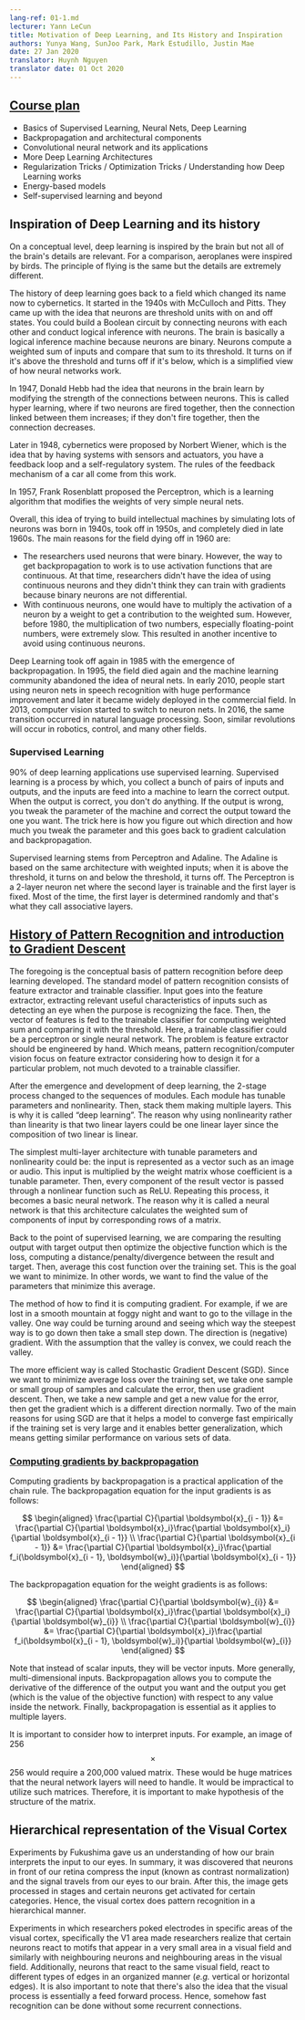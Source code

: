 ```yaml
---
lang-ref: 01-1.md
lecturer: Yann LeCun
title: Motivation of Deep Learning, and Its History and Inspiration
authors: Yunya Wang, SunJoo Park, Mark Estudillo, Justin Mae
date: 27 Jan 2020
translator: Huynh Nguyen
translator date: 01 Oct 2020
---
```



## [Course plan](https://www.youtube.com/watch?v=0bMe_vCZo30&t=217s)

- Basics of Supervised Learning, Neural Nets, Deep Learning
- Backpropagation and architectural components
- Convolutional neural network and its applications
- More Deep Learning Architectures
- Regularization Tricks / Optimization Tricks / Understanding how Deep Learning works
- Energy-based models
- Self-supervised learning and beyond


## Inspiration of Deep Learning and its history

On a conceptual level, deep learning is inspired by the brain but not all of the brain's details are relevant. For a comparison, aeroplanes were inspired by birds. The principle of flying is the same but the details are extremely different.

The history of deep learning goes back to a field which changed its name now to cybernetics. It started in the 1940s with McCulloch and Pitts. They came up with the idea that neurons are threshold units with on and off states. You could build a Boolean circuit by connecting neurons with each other and conduct logical inference with neurons. The brain is basically a logical inference machine because neurons are binary. Neurons compute a weighted sum of inputs and compare that sum to its threshold. It turns on if it's above the threshold and turns off if it's below, which is a simplified view of how neural networks work.

In 1947, Donald Hebb had the idea that neurons in the brain learn by modifying the strength of the connections between neurons. This is called hyper learning, where if two neurons are fired together, then the connection linked between them increases; if they don't fire together, then the connection decreases.

Later in 1948, cybernetics were proposed by Norbert Wiener, which is the idea that by having systems with sensors and actuators, you have a feedback loop and a self-regulatory system. The rules of the feedback mechanism of a car all come from this work.

In 1957, Frank Rosenblatt proposed the Perceptron, which is a learning algorithm that modifies the weights of very simple neural nets.

Overall, this idea of trying to build intellectual machines by simulating lots of neurons was born in 1940s, took off in 1950s, and completely died in late 1960s. The main reasons for the field dying off in 1960 are:

- The researchers used neurons that were binary. However, the way to get backpropagation to work is to use activation functions that are continuous. At that time, researchers didn't have the idea of using continuous neurons and they didn't think they can train with gradients because binary neurons are not differential.
- With continuous neurons, one would have to multiply the activation of a neuron by a weight to get a contribution to the weighted sum. However, before 1980, the multiplication of two numbers, especially floating-point numbers, were extremely slow. This resulted in another incentive to avoid using continuous neurons.

Deep Learning took off again in 1985 with the emergence of backpropagation. In 1995, the field died again and the machine learning community abandoned the idea of neural nets. In early 2010, people start using neuron nets in speech recognition with huge performance improvement and later it became widely deployed in the commercial field. In 2013, computer vision started to switch to neuron nets. In 2016, the same transition occurred in natural language processing. Soon, similar revolutions will occur in robotics, control, and many other fields.


### Supervised Learning

$90\%$ of deep learning applications use supervised learning. Supervised learning is a process by which, you collect a bunch of pairs of inputs and outputs, and the inputs are feed into a machine to learn the correct output. When the output is correct, you don't do anything. If the output is wrong, you tweak the parameter of the machine and correct the output toward the one you want. The trick here is how you figure out which direction and how much you tweak the parameter and this goes back to gradient calculation and backpropagation.

Supervised learning stems from Perceptron and Adaline. The Adaline is based on the same architecture with weighted inputs; when it is above the threshold, it turns on and below the threshold, it turns off. The Perceptron is a 2-layer neuron net where the second layer is trainable and the first layer is fixed. Most of the time, the first layer is determined randomly and that's what they call associative layers.


## [History of Pattern Recognition and introduction to Gradient Descent](https://www.youtube.com/watch?v=0bMe_vCZo30&t=1461s)

The foregoing is the conceptual basis of pattern recognition before deep learning developed. The standard model of pattern recognition consists of feature extractor and trainable classifier. Input goes into the feature extractor, extracting relevant useful characteristics of inputs such as detecting an eye when the purpose is recognizing the face. Then, the vector of features is fed to the trainable classifier for computing weighted sum and comparing it with the threshold. Here, a trainable classifier could be a perceptron or single neural network. The problem is feature extractor should be engineered by hand. Which means, pattern recognition/computer vision focus on feature extractor considering how to design it for a particular problem, not much devoted to a trainable classifier.

After the emergence and development of deep learning, the 2-stage process changed to the sequences of modules. Each module has tunable parameters and nonlinearity. Then, stack them making multiple layers. This is why it is called “deep learning”. The reason why using nonlinearity rather than linearity is that two linear layers could be one linear layer since the composition of two linear is linear.

The simplest multi-layer architecture with tunable parameters and nonlinearity could be: the input is represented as a vector such as an image or audio. This input is multiplied by the weight matrix whose coefficient is a tunable parameter. Then, every component of the result vector is passed through a nonlinear function such as ReLU. Repeating this process, it becomes a basic neural network. The reason why it is called a neural network is that this architecture calculates the weighted sum of components of input by corresponding rows of a matrix.

Back to the point of supervised learning, we are comparing the resulting output with target output then optimize the objective function which is the loss, computing a distance/penalty/divergence between the result and target. Then, average this cost function over the training set. This is the goal we want to minimize. In other words, we want to find the value of the parameters that minimize this average.

The method of how to find it is computing gradient. For example, if we are lost in a smooth mountain at foggy night and want to go to the village in the valley. One way could be turning around and seeing which way the steepest way is to go down then take a small step down. The direction is (negative) gradient. With the assumption that the valley is convex, we could reach the valley.

The more efficient way is called Stochastic Gradient Descent (SGD). Since we want to minimize average loss over the training set, we take one sample or small group of samples and calculate the error, then use gradient descent. Then, we take a new sample and get a new value for the error, then get the gradient which is a different direction normally. Two of the main reasons for using SGD are that it helps a model to converge fast empirically if the training set is very large and it enables better generalization, which means getting similar performance on various sets of data.


### [Computing gradients by backpropagation](https://www.youtube.com/watch?v=0bMe_vCZo30&t=2336s)

Computing gradients by backpropagation is a practical application of the chain rule. The backpropagation equation for the input gradients is as follows:

$$
\begin{aligned}
\frac{\partial C}{\partial \boldsymbol{x}_{i - 1}} &= \frac{\partial C}{\partial \boldsymbol{x}_i}\frac{\partial \boldsymbol{x}_i}{\partial \boldsymbol{x}_{i - 1}} \\
\frac{\partial C}{\partial \boldsymbol{x}_{i - 1}} &= \frac{\partial C}{\partial \boldsymbol{x}_i}\frac{\partial f_i(\boldsymbol{x}_{i - 1}, \boldsymbol{w}_i)}{\partial \boldsymbol{x}_{i - 1}}
\end{aligned}
$$

The backpropagation equation for the weight gradients is as follows:

$$
\begin{aligned}
\frac{\partial C}{\partial \boldsymbol{w}_{i}} &= \frac{\partial C}{\partial \boldsymbol{x}_i}\frac{\partial \boldsymbol{x}_i}{\partial \boldsymbol{w}_{i}} \\
\frac{\partial C}{\partial \boldsymbol{w}_{i}} &= \frac{\partial C}{\partial \boldsymbol{x}_i}\frac{\partial f_i(\boldsymbol{x}_{i - 1}, \boldsymbol{w}_i)}{\partial \boldsymbol{w}_{i}}
\end{aligned}
$$

Note that instead of scalar inputs, they will be vector inputs. More generally, multi-dimensional inputs. Backpropagation allows you to compute the derivative of the difference of the output you want and the output you get (which is the value of the objective function) with respect to any value inside the network. Finally, backpropagation is essential as it applies to multiple layers.

It is important to consider how to interpret inputs. For example, an image of 256$$\times$$256 would require a 200,000 valued matrix. These would be huge matrices that the neural network layers will need to handle. It would be impractical to utilize such matrices. Therefore, it is important to make hypothesis of the structure of the matrix.


## Hierarchical representation of the Visual Cortex

Experiments by Fukushima gave us an understanding of how our brain interprets the input to our eyes. In summary, it was discovered that neurons in front of our retina compress the input (known as contrast normalization) and the signal travels from our eyes to our brain. After this, the image gets processed in stages and certain neurons get activated for certain categories. Hence, the visual cortex does pattern recognition in a hierarchical manner.

Experiments in which researchers poked electrodes in specific areas of the visual cortex, specifically the V1 area made researchers realize that certain neurons react to motifs that appear in a very small area in a visual field and similarly with neighbouring neurons and neighbouring areas in the visual field. Additionally, neurons that react to the same visual field, react to different types of edges in an organized manner (*e.g.* vertical or horizontal edges). It is also important to note that there's also the idea that the visual process is essentially a feed forward process. Hence, somehow fast recognition can be done without some recurrent connections.
